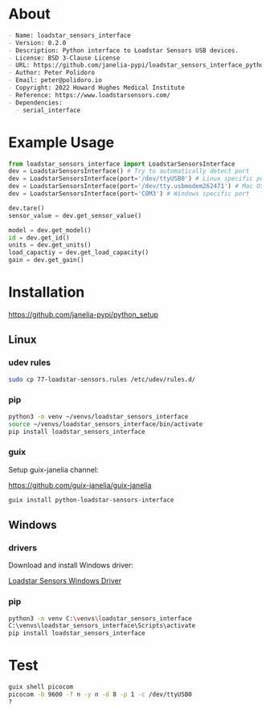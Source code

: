 <!-- README.md is generated automatically from .single-source-of-truth.org
    File edits may be overwritten! -->


# About

```markdown
- Name: loadstar_sensors_interface
- Version: 0.2.0
- Description: Python interface to Loadstar Sensors USB devices.
- License: BSD 3-Clause License
- URL: https://github.com/janelia-pypi/loadstar_sensors_interface_python
- Author: Peter Polidoro
- Email: peter@polidoro.io
- Copyright: 2022 Howard Hughes Medical Institute
- Reference: https://www.loadstarsensors.com/
- Dependencies:
  - serial_interface
```


# Example Usage

```python
from loadstar_sensors_interface import LoadstarSensorsInterface
dev = LoadstarSensorsInterface() # Try to automatically detect port
dev = LoadstarSensorsInterface(port='/dev/ttyUSB0') # Linux specific port
dev = LoadstarSensorsInterface(port='/dev/tty.usbmodem262471') # Mac OS X specific port
dev = LoadstarSensorsInterface(port='COM3') # Windows specific port

dev.tare()
sensor_value = dev.get_sensor_value()

model = dev.get_model()
id = dev.get_id()
units = dev.get_units()
load_capactiy = dev.get_load_capacity()
gain = dev.get_gain()

```


# Installation

<https://github.com/janelia-pypi/python_setup>


## Linux


### udev rules

```sh
sudo cp 77-loadstar-sensors.rules /etc/udev/rules.d/
```


### pip

```sh
python3 -m venv ~/venvs/loadstar_sensors_interface
source ~/venvs/loadstar_sensors_interface/bin/activate
pip install loadstar_sensors_interface
```


### guix

Setup guix-janelia channel:

<https://github.com/guix-janelia/guix-janelia>

```sh
guix install python-loadstar-sensors-interface
```


## Windows


### drivers

Download and install Windows driver:

[Loadstar Sensors Windows Driver](https://www.loadstarsensors.com/drivers-for-usb-load-cells-and-load-cell-interfaces.html)


### pip

```sh
python3 -m venv C:\venvs\loadstar_sensors_interface
C:\venvs\loadstar_sensors_interface\Scripts\activate
pip install loadstar_sensors_interface
```


# Test

```sh
guix shell picocom
picocom -b 9600 -f n -y n -d 8 -p 1 -c /dev/ttyUSB0
?
```